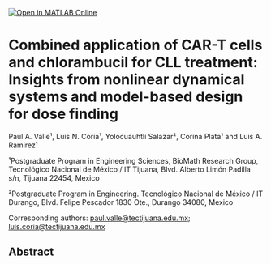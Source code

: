 [![Open in MATLAB Online](https://www.mathworks.com/images/responsive/global/open-in-matlab-online.svg)](https://matlab.mathworks.com/open/github/v1?repo=DrPaulValle/CLL-system-Hemato-)
# Combined application of CAR-T cells and chlorambucil for CLL treatment: Insights from nonlinear dynamical systems and model-based design for dose finding

Paul A. Valle¹,  Luis N. Coria¹, Yolocuauhtli Salazar², Corina Plata¹ and Luis A. Ramirez¹

¹Postgraduate Program in Engineering Sciences, BioMath Research Group, Tecnológico Nacional de México / IT Tijuana, Blvd. Alberto Limón Padilla s/n, Tijuana 22454, Mexico

²Postgraduate Program in Engineering. Tecnológico Nacional de México / IT Durango, Blvd. Felipe Pescador 1830 Ote., Durango 34080, Mexico

Corresponding authors: paul.valle@tectijuana.edu.mx; luis.coria@tectijuana.edu.mx

## Abstract
